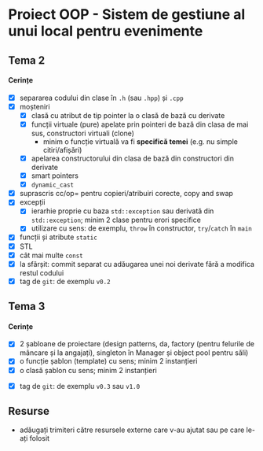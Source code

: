 # Proiect OOP - Sistem de gestiune al unui local pentru evenimente

## Tema 2

#### Cerințe
- [X] separarea codului din clase în `.h` (sau `.hpp`) și `.cpp`
- [X] moșteniri
  - [X] clasă cu atribut de tip pointer la o clasă de bază cu derivate
  - [X] funcții virtuale (pure) apelate prin pointeri de bază din clasa de mai sus, constructori virtuali (clone)
    - minim o funcție virtuală va fi **specifică temei** (e.g. nu simple citiri/afișări)
  - [X] apelarea constructorului din clasa de bază din constructori din derivate
  - [X] smart pointers
  - [X] `dynamic_cast`
- [X] suprascris cc/op= pentru copieri/atribuiri corecte, copy and swap
- [X] excepții
  - [X] ierarhie proprie cu baza `std::exception` sau derivată din `std::exception`; minim 2 clase pentru erori specifice
  - [X] utilizare cu sens: de exemplu, `throw` în constructor, `try`/`catch` în `main`
- [X] funcții și atribute `static`
- [X] STL
- [X] cât mai multe `const`
- [X] la sfârșit: commit separat cu adăugarea unei noi derivate fără a modifica restul codului
- [X] tag de `git`: de exemplu `v0.2`

## Tema 3

#### Cerințe
- [X] 2 șabloane de proiectare (design patterns, da, factory (pentru felurile de mâncare și la angajați), singleton în Manager și object pool pentru săli)
- [X] o funcție șablon (template) cu sens; minim 2 instanțieri
- [X] o clasă șablon cu sens; minim 2 instanțieri
<!-- - [X] o specializare pe funcție/clasă șablon -->
- [X] tag de `git`: de exemplu `v0.3` sau `v1.0`

## Resurse

- adăugați trimiteri către resursele externe care v-au ajutat sau pe care le-ați folosit
